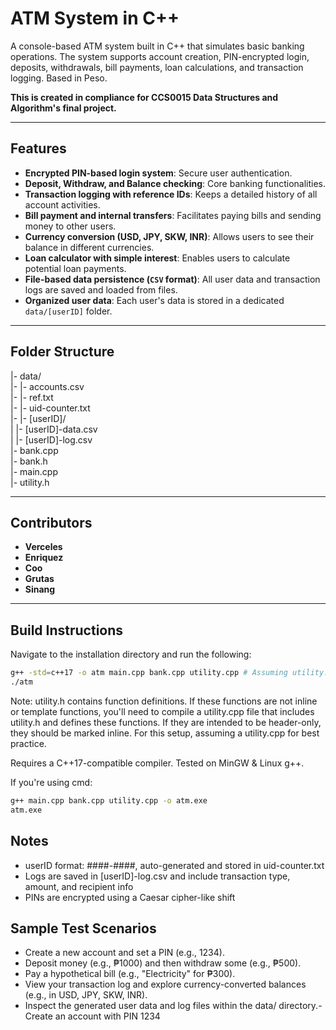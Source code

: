 
# ATM System in C++

A console-based ATM system built in C++ that simulates basic banking operations. The system supports account creation, PIN-encrypted login, deposits, withdrawals, bill payments, loan calculations, and transaction logging. Based in Peso.

**This is created in compliance for CCS0015 Data Structures and Algorithm's final project.**

---

## Features

- **Encrypted PIN-based login system**: Secure user authentication.
- **Deposit, Withdraw, and Balance checking**: Core banking functionalities.
- **Transaction logging with reference IDs**: Keeps a detailed history of all account activities.
- **Bill payment and internal transfers**: Facilitates paying bills and sending money to other users.
- **Currency conversion (USD, JPY, SKW, INR)**: Allows users to see their balance in different currencies.
- **Loan calculator with simple interest**: Enables users to calculate potential loan payments.
- **File-based data persistence (`CSV` format)**: All user data and transaction logs are saved and loaded from files.
- **Organized user data**: Each user's data is stored in a dedicated `data/[userID]` folder.

---

## Folder Structure

|- data/ <br>
|-   |- accounts.csv <br>
|-   |- ref.txt <br>
|-   |- uid-counter.txt <br>
|-   |- [userID]/ <br>
|         |- [userID]-data.csv <br>
|         |- [userID]-log.csv <br>
|- bank.cpp <br>
|- bank.h <br>
|- main.cpp <br>
|- utility.h <br>

---

## Contributors

- **Verceles**
- **Enriquez**
- **Coo**
- **Grutas**
- **Sinang**

---

## Build Instructions

Navigate to the installation directory and run the following:

```bash
g++ -std=c++17 -o atm main.cpp bank.cpp utility.cpp # Assuming utility.cpp exists for utility.h functions
./atm
```

Note: utility.h contains function definitions. If these functions are not inline or template functions, you'll need to compile a utility.cpp file that includes utility.h and defines these functions. If they are intended to be header-only, they should be marked inline. For this setup, assuming a utility.cpp for best practice.

Requires a C++17-compatible compiler. Tested on MinGW & Linux g++.

If you're using cmd:
```bash
g++ main.cpp bank.cpp utility.cpp -o atm.exe
atm.exe
```

## Notes

- userID format: ####-####, auto-generated and stored in uid-counter.txt
- Logs are saved in [userID]-log.csv and include transaction type, amount, and recipient info
- PINs are encrypted using a Caesar cipher-like shift

## Sample Test Scenarios
- Create a new account and set a PIN (e.g., 1234).
- Deposit money (e.g., ₱1000) and then withdraw some (e.g., ₱500).
- Pay a hypothetical bill (e.g., "Electricity" for ₱300).
- View your transaction log and explore currency-converted balances (e.g., in USD, JPY, SKW, INR).
- Inspect the generated user data and log files within the data/ directory.- Create an account with PIN 1234